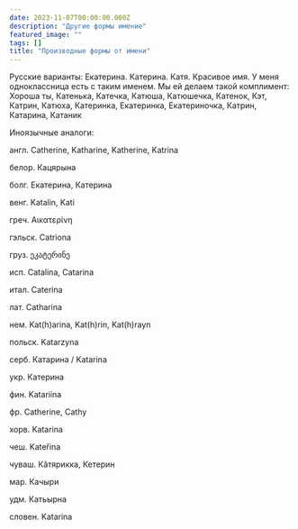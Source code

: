 ```yaml
---
date: 2023-11-07T00:00:00.000Z
description: "Другие формы имение"
featured_image: ""
tags: []
title: "Производные формы от имени"
---
```


Русские варианты: Екатерина. Катерина. Катя. Красивое имя. У меня одноклассница есть с таким именем. Мы ей делаем такой комплимент: Хороша ты, Катенька, Катечка, Катюша, Катюшечка, Катенок, Кэт, Катрин, Катюха, Катеринка, Екатеринка, Екатериночка, Катрин, Катарина, Катаник

Иноязычные аналоги:

англ. Catherine, Katharine, Katherine, Katrina

белор. Кацярына

болг. Екатерина, Катерина

венг. Katalin, Kati

греч. Αικατερίνη

гэльск. Catrìona

груз. ეკატერინე

исп. Catalina, Catarina

итал. Caterina

лат. Catharina

нем. Kat(h)arina, Kat(h)rin, Kat(h)rayn

польск. Katarzyna

серб. Катарина / Katarina

укр. Катерина

фин. Katariina

фр. Catherine, Cathy

хорв. Katarina

чеш. Kateřina

чуваш. Кӑтярикка, Кетерин

мар. Качыри

удм. Катьырна

словен. Katarina
